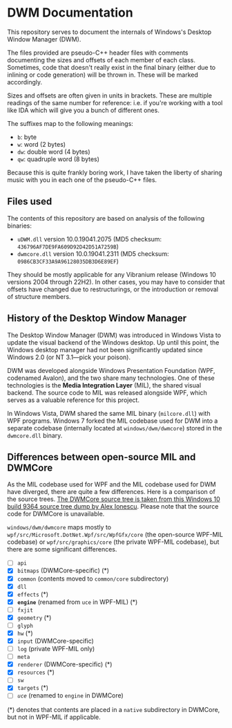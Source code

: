 # DWM Documentation

This repository serves to document the internals of Windows's Desktop Window Manager (DWM).

The files provided are pseudo-C++ header files with comments documenting the sizes and offsets of each member of each class. Sometimes, code that doesn't really exist in the final binary (either due to inlining or code generation) will be thrown in. These will be marked accordingly.

Sizes and offsets are often given in units in brackets. These are multiple readings of the same number for reference: i.e. if you're working with a tool like IDA which will give you a bunch of different ones.

The suffixes map to the following meanings:

- `b`: byte
- `w`: word (2 bytes)
- `dw`: double word (4 bytes)
- `qw`: quadruple word (8 bytes)

Because this is quite frankly boring work, I have taken the liberty of sharing music with you in each one of the pseudo-C++ files.

## Files used

The contents of this repository are based on analysis of the following binaries:

- `uDWM.dll` version 10.0.19041.2075 (MD5 checksum: `436796AF7DE9FA609D92D42D51A7259B`)
- `dwmcore.dll` version 10.0.19041.2311 (MD5 checksum: `0986CB3CF33A9A96128035DB3D6E89EF`)

They should be mostly applicable for any Vibranium release (Windows 10 versions 2004 through 22H2). In other cases, you may have to consider that offsets have changed due to restructurings, or the introduction or removal of structure members.

## History of the Desktop Window Manager

The Desktop Window Manager (DWM) was introduced in Windows Vista to update the visual backend of the Windows desktop. Up until this point, the Windows desktop manager had not been significantly updated since Windows 2.0 (or NT 3.1—pick your poison).

DWM was developed alongside Windows Presentation Foundation (WPF, codenamed Avalon), and the two share many technologies. One of these technologies is the **Media Integration Layer** (MIL), the shared visual backend. The source code to MIL was released alongside WPF, which serves as a valuable reference for this project.

In Windows Vista, DWM shared the same MIL binary (`milcore.dll`) with WPF programs. Windows 7 forked the MIL codebase used for DWM into a separate codebase (internally located at `windows/dwm/dwmcore`) stored in the `dwmcore.dll` binary.

## Differences between open-source MIL and DWMCore

As the MIL codebase used for WPF and the MIL codebase used for DWM have diverged, there are quite a few differences. Here is a comparison of the source trees. [The DWMCore source tree is taken from this Windows 10 build 9364 source tree dump by Alex Ionescu](https://windows-internals.com/source/files.html). Please note that the source code for DWMCore is unavailable.

`windows/dwm/dwmcore` maps mostly to `wpf/src/Microsoft.DotNet.Wpf/src/WpfGfx/core` (the open-source WPF-MIL codebase) or `wpf/src/graphics/core` (the private WPF-MIL codebase), but there are some significant differences.

- [ ] `api`
- [x] `bitmaps` (DWMCore-specific) (*)
- [x] `common` (contents moved to `common/core` subdirectory)
- [x] `dll`
- [x] `effects` (*)
- [x] **`engine`** (renamed from `uce` in WPF-MIL) (*)
- [ ] `fxjit`
- [x] `geometry` (*)
- [ ] `glyph`
- [x] `hw` (*)
- [x] `input` (DWMCore-specific)
- [ ] `log` (private WPF-MIL only)
- [ ] `meta`
- [x] `renderer` (DWMCore-specific) (*)
- [x] `resources` (*)
- [ ] `sw`
- [x] `targets` (*)
- [ ] *`uce`* (renamed to `engine` in DWMCore)

(*) denotes that contents are placed in a `native` subdirectory in DWMCore, but not in WPF-MIL if applicable.